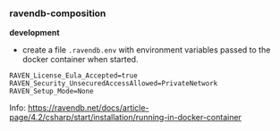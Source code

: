 ### ravendb-composition

**development**

- create a file `.ravendb.env` with environment variables passed to the docker container when started.

```
RAVEN_License_Eula_Accepted=true
RAVEN_Security_UnsecuredAccessAllowed=PrivateNetwork
RAVEN_Setup_Mode=None
```

Info: https://ravendb.net/docs/article-page/4.2/csharp/start/installation/running-in-docker-container
